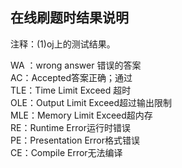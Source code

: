 
## 在线刷题时结果说明

注释：(1)oj上的测试结果。 
  
WA ：wrong answer 错误的答案   
AC：Accepted答案正确；通过   
TLE：Time Limit Exceed 超时   
OLE：Output Limit Exceed超过输出限制   
MLE：Memory Limit Exceed超内存   
RE：Runtime Error运行时错误  
PE：Presentation Error格式错误  
CE：Compile Error无法编译  